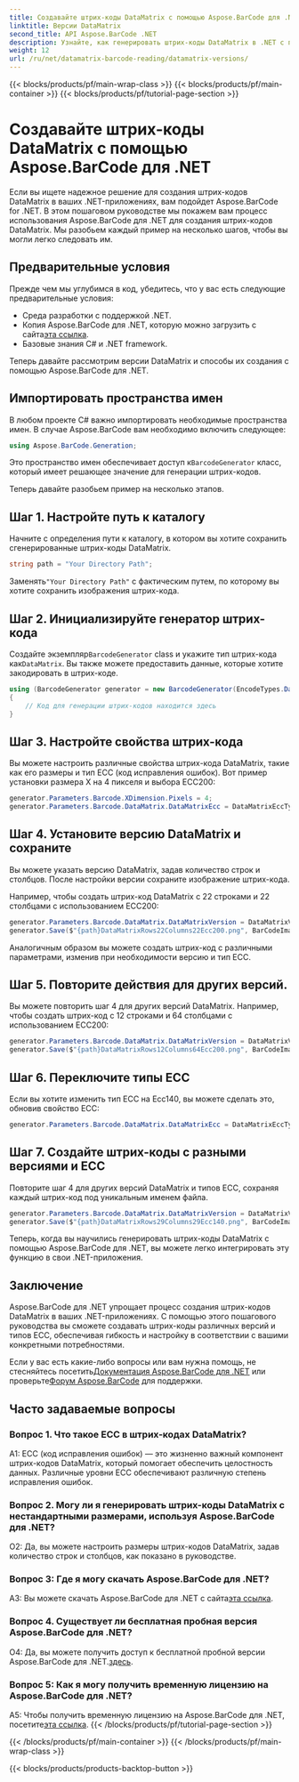 ```yaml
---
title: Создавайте штрих-коды DataMatrix с помощью Aspose.BarCode для .NET
linktitle: Версии DataMatrix
second_title: API Aspose.BarCode .NET
description: Узнайте, как генерировать штрих-коды DataMatrix в .NET с помощью Aspose.BarCode для .NET. Пользовательские размеры, поддержка ECC и многое другое.
weight: 12
url: /ru/net/datamatrix-barcode-reading/datamatrix-versions/
---
```


{{< blocks/products/pf/main-wrap-class >}}
{{< blocks/products/pf/main-container >}}
{{< blocks/products/pf/tutorial-page-section >}}

# Создавайте штрих-коды DataMatrix с помощью Aspose.BarCode для .NET

Если вы ищете надежное решение для создания штрих-кодов DataMatrix в ваших .NET-приложениях, вам подойдет Aspose.BarCode for .NET. В этом пошаговом руководстве мы покажем вам процесс использования Aspose.BarCode для .NET для создания штрих-кодов DataMatrix. Мы разобьем каждый пример на несколько шагов, чтобы вы могли легко следовать им.

## Предварительные условия

Прежде чем мы углубимся в код, убедитесь, что у вас есть следующие предварительные условия:
- Среда разработки с поддержкой .NET.
-  Копия Aspose.BarCode для .NET, которую можно загрузить с сайта[эта ссылка](https://releases.aspose.com/barcode/net/).
- Базовые знания C# и .NET framework.

Теперь давайте рассмотрим версии DataMatrix и способы их создания с помощью Aspose.BarCode для .NET.

## Импортировать пространства имен

В любом проекте C# важно импортировать необходимые пространства имен. В случае Aspose.BarCode вам необходимо включить следующее:

```csharp
using Aspose.BarCode.Generation;
```

 Это пространство имен обеспечивает доступ к`BarcodeGenerator` класс, который имеет решающее значение для генерации штрих-кодов.

Теперь давайте разобьем пример на несколько этапов.

## Шаг 1. Настройте путь к каталогу

Начните с определения пути к каталогу, в котором вы хотите сохранить сгенерированные штрих-коды DataMatrix.

```csharp
string path = "Your Directory Path";
```

 Заменять`"Your Directory Path"` с фактическим путем, по которому вы хотите сохранить изображения штрих-кода.

## Шаг 2. Инициализируйте генератор штрих-кода

 Создайте экземпляр`BarcodeGenerator` class и укажите тип штрих-кода как`DataMatrix`. Вы также можете предоставить данные, которые хотите закодировать в штрих-коде.

```csharp
using (BarcodeGenerator generator = new BarcodeGenerator(EncodeTypes.DataMatrix, "Åspóse.Barcóde©"))
{
    // Код для генерации штрих-кодов находится здесь
}
```

## Шаг 3. Настройте свойства штрих-кода

Вы можете настроить различные свойства штрих-кода DataMatrix, такие как его размеры и тип ECC (код исправления ошибок). Вот пример установки размера X на 4 пикселя и выбора ECC200:

```csharp
generator.Parameters.Barcode.XDimension.Pixels = 4;
generator.Parameters.Barcode.DataMatrix.DataMatrixEcc = DataMatrixEccType.Ecc200;
```

## Шаг 4. Установите версию DataMatrix и сохраните

Вы можете указать версию DataMatrix, задав количество строк и столбцов. После настройки версии сохраните изображение штрих-кода.

Например, чтобы создать штрих-код DataMatrix с 22 строками и 22 столбцами с использованием ECC200:

```csharp
generator.Parameters.Barcode.DataMatrix.DataMatrixVersion = DataMatrixVersion.ECC200_22x22;
generator.Save($"{path}DataMatrixRows22Columns22Ecc200.png", BarCodeImageFormat.Png);
```

Аналогичным образом вы можете создать штрих-код с различными параметрами, изменив при необходимости версию и тип ECC.

## Шаг 5. Повторите действия для других версий.

Вы можете повторить шаг 4 для других версий DataMatrix. Например, чтобы создать штрих-код с 12 строками и 64 столбцами с использованием ECC200:

```csharp
generator.Parameters.Barcode.DataMatrix.DataMatrixVersion = DataMatrixVersion.DMRE_12x64;
generator.Save($"{path}DataMatrixRows12Columns64Ecc200.png", BarCodeImageFormat.Png);
```

## Шаг 6. Переключите типы ECC

Если вы хотите изменить тип ECC на Ecc140, вы можете сделать это, обновив свойство ECC:

```csharp
generator.Parameters.Barcode.DataMatrix.DataMatrixEcc = DataMatrixEccType.Ecc140;
```

## Шаг 7. Создайте штрих-коды с разными версиями и ECC

Повторите шаг 4 для других версий DataMatrix и типов ECC, сохраняя каждый штрих-код под уникальным именем файла.

```csharp
generator.Parameters.Barcode.DataMatrix.DataMatrixVersion = DataMatrixVersion.ECC000_140_29x29;
generator.Save($"{path}DataMatrixRows29Columns29Ecc140.png", BarCodeImageFormat.Png);
```

Теперь, когда вы научились генерировать штрих-коды DataMatrix с помощью Aspose.BarCode для .NET, вы можете легко интегрировать эту функцию в свои .NET-приложения.

## Заключение

Aspose.BarCode для .NET упрощает процесс создания штрих-кодов DataMatrix в ваших .NET-приложениях. С помощью этого пошагового руководства вы сможете создавать штрих-коды различных версий и типов ECC, обеспечивая гибкость и настройку в соответствии с вашими конкретными потребностями.

 Если у вас есть какие-либо вопросы или вам нужна помощь, не стесняйтесь посетить[Документация Aspose.BarCode для .NET](https://reference.aspose.com/barcode/net/) или проверьте[Форум Aspose.BarCode](https://forum.aspose.com/c/barcode/13) для поддержки.

## Часто задаваемые вопросы

### Вопрос 1. Что такое ECC в штрих-кодах DataMatrix?

A1: ECC (код исправления ошибок) — это жизненно важный компонент штрих-кодов DataMatrix, который помогает обеспечить целостность данных. Различные уровни ECC обеспечивают различную степень исправления ошибок.

### Вопрос 2. Могу ли я генерировать штрих-коды DataMatrix с нестандартными размерами, используя Aspose.BarCode для .NET?

О2: Да, вы можете настроить размеры штрих-кодов DataMatrix, задав количество строк и столбцов, как показано в руководстве.

### Вопрос 3: Где я могу скачать Aspose.BarCode для .NET?

 A3: Вы можете скачать Aspose.BarCode для .NET с сайта[эта ссылка](https://releases.aspose.com/barcode/net/).

### Вопрос 4. Существует ли бесплатная пробная версия Aspose.BarCode для .NET?

 О4: Да, вы можете получить доступ к бесплатной пробной версии Aspose.BarCode для .NET.[здесь](https://releases.aspose.com/).

### Вопрос 5: Как я могу получить временную лицензию на Aspose.BarCode для .NET?

 A5: Чтобы получить временную лицензию на Aspose.BarCode для .NET, посетите[эта ссылка](https://purchase.aspose.com/temporary-license/).
{{< /blocks/products/pf/tutorial-page-section >}}

{{< /blocks/products/pf/main-container >}}
{{< /blocks/products/pf/main-wrap-class >}}

{{< blocks/products/products-backtop-button >}}
